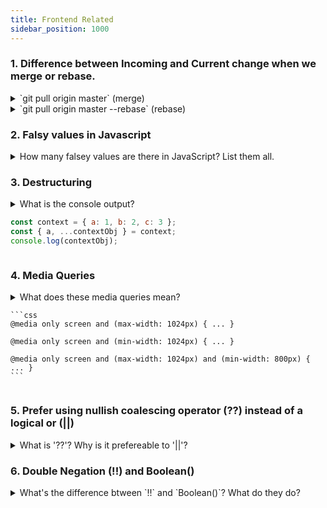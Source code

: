 ```yaml
---
title: Frontend Related
sidebar_position: 1000
---
```


### 1. Difference between Incoming and Current change when we merge or rebase.

<details>
<summary>
`git pull origin master` (merge)
</summary>

_Current changes_

Changes on your current feature branch.

_Incoming changes_

Changes you are pulling from i.e the master branch

</details>

<details>
<summary>
`git pull origin master --rebase` (rebase)
</summary>
During rebase your feature branch changes are applied on top of the commits that
are already there in master branch.

_Current changes_

Changes on the master branch.

_Incoming changes_

Changes on the feature branch.

</details>

### 2. Falsy values in Javascript

<details>
<summary>
  How many falsey values are there in JavaScript? List them all.
</summary>

There are 6 falsey values in JavaScript: `undefined`, `null`, `NaN`, `0` and `""` (empty string) and `false`.

</details>

### 3. Destructuring

<details>
<summary>
  What is the console output?

```JavaScript
const context = { a: 1, b: 2, c: 3 };
const { a, ...contextObj } = context;
console.log(contextObj);
```

</summary>

We can destucture an object with selected values and return the rest with a named object.
`contextObj` will be `{ b: 2, c: 3 }`

</details>

### 4. Media Queries

<details>
  <summary>
    What does these media queries mean?

    ```css
    @media only screen and (max-width: 1024px) { ... }

    @media only screen and (min-width: 1024px) { ... }

    @media only screen and (max-width: 1024px) and (min-width: 800px) { ... }
    ```

  </summary>

max-width: less than or equal to 1024px then do ...

  <br />
  min-width: greater than or equal to 1024px, then do ...
  <br />
  combined: between 800 and 1024px
  <br />
</details>

### 5. Prefer using nullish coalescing operator (??) instead of a logical or (||)

<details>
  <summary>
    What is '??'? Why is it prefereable to '||'?
  </summary>

The nullish coalescing operator ?? allows providing a default value when dealing with null or undefined. It only coalesces when the original value is null or undefined. Therefore, it is safer and shorter than relying upon chaining logical || expressions or testing against null or undefined explicitly.

  <br />
  This rule reports when disjunctions (||) and conditionals (?) can be safely replaced with coalescing (??).
  <br />
  The TSConfig needs to set strictNullChecks to true for the rule to work properly.
  <br />
</details>

### 6. Double Negation (!!) and Boolean()

<details>
  <summary>
    What's the difference btween `!!` and `Boolean()`? What do they do?
  </summary>
  They are functionally equivalent. Both converts a value to a boolean based on its
  truthiness.
  <br />
  All falsy values (null, undefined, 0, NaN, false, and "") will be converted to
  false. All truthy values to true.
  <br />
</details>
